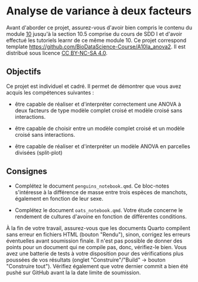 # Analyse de variance à deux facteurs

Avant d'aborder ce projet, assurez-vous d'avoir bien compris le contenu du module [10](https://wp.sciviews.org/sdd-umons/?iframe=wp.sciviews.org/sdd-umons-2025/variance2.html) jusqu'à la section 10.5 comprise du cours de SDD I et d'avoir effectué les tutoriels learnr de ce même module 10. Ce projet correspond template <https://github.com/BioDataScience-Course/A10Ia_anova2>. Il est distribué sous licence [CC BY-NC-SA 4.0](https://creativecommons.org/licenses/by-nc-sa/4.0/).

## Objectifs

Ce projet est individuel et cadré. Il permet de démontrer que vous avez acquis les compétences suivantes :

-   être capable de réaliser et d'interpréter correctement une ANOVA à deux facteurs de type modèle complet croisé et modèle croisé sans interactions.

-   être capable de choisir entre un modèle complet croisé et un modèle croisé sans interactions.

-   être capable de réaliser et d'interpréter un modèle ANOVA en parcelles divisées (split-plot)

## Consignes

-   Complétez le document `penguins_notebook.qmd`. Ce bloc-notes s'intéresse à la différence de masse entre trois espèces de manchots, également en fonction de leur sexe.

-   Complétez le document `oats_notebook.qmd`. Votre étude concerne le rendement de cultures d'avoine en fonction de différentes conditions.

À la fin de votre travail, assurez-vous que les documents Quarto compilent sans erreur en fichiers HTML (bouton "Rendu"), sinon, corrigez les erreurs éventuelles avant soumission finale. Il n'est pas possible de donner des points pour un document qui ne compile pas, donc, vérifiez-le bien. Vous avez une batterie de tests à votre disposition pour des vérifications plus poussées de vos résultats (onglet "Construire"/"Build" -> bouton "Construire tout"). Vérifiez également que votre dernier commit a bien été pushé sur GitHub avant la la date limite de soumission.
